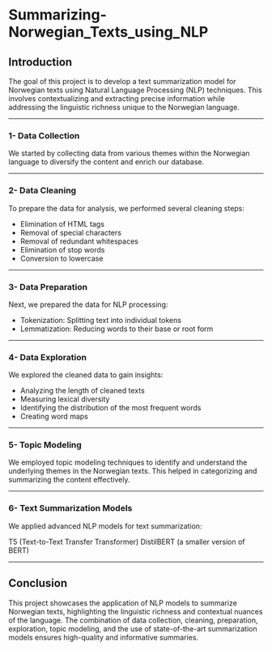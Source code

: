 # Summarizing-Norwegian_Texts_using_NLP

## Introduction
The goal of this project is to develop a text summarization model for Norwegian texts using Natural Language Processing (NLP) techniques. This involves contextualizing and extracting precise information while addressing the linguistic richness unique to the Norwegian language.


---------

### 1- Data Collection
We started by collecting data from various themes within the Norwegian language to diversify the content and enrich our database. 

-----------

### 2- Data Cleaning
To prepare the data for analysis, we performed several cleaning steps:

- Elimination of HTML tags
- Removal of special characters
- Removal of redundant whitespaces
- Elimination of stop words
- Conversion to lowercase
--------------------

### 3- Data Preparation
Next, we prepared the data for NLP processing:

- Tokenization: Splitting text into individual tokens
- Lemmatization: Reducing words to their base or root form
----------------------------

### 4- Data Exploration
We explored the cleaned data to gain insights:

- Analyzing the length of cleaned texts
- Measuring lexical diversity
- Identifying the distribution of the most frequent words
- Creating word maps

------------------

### 5- Topic Modeling
We employed topic modeling techniques to identify and understand the underlying themes in the Norwegian texts. This helped in categorizing and summarizing the content effectively.

-------------------

### 6- Text Summarization Models
We applied advanced NLP models for text summarization:

T5 (Text-to-Text Transfer Transformer)
DistilBERT (a smaller version of BERT)

---------------------
## Conclusion
This project showcases the application of NLP models to summarize Norwegian texts, highlighting the linguistic richness and contextual nuances of the language. The combination of data collection, cleaning, preparation, exploration, topic modeling, and the use of state-of-the-art summarization models ensures high-quality and informative summaries.

